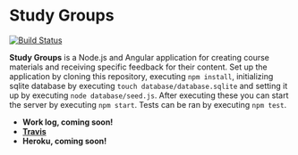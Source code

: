 # Study Groups

[![Build Status](https://travis-ci.org/Kaltsoon/studygroups.svg?branch=master)](https://travis-ci.org/Kaltsoon/studygroups)

**Study Groups** is a Node.js and Angular application for creating course materials and receiving specific feedback for their content. Set up the application by cloning this repository, executing <code>npm install</code>, initializing sqlite database by executing <code>touch database/database.sqlite</code> and setting it up by executing <code>node database/seed.js</code>. After executing these you can start the server by executing <code>npm start</code>. Tests can be ran by executing <code>npm test</code>.

* **Work  log, coming soon!**
* **<a href="https://travis-ci.org/Kaltsoon/studygroups/builds">Travis</a>**
* **Heroku, coming soon!**
